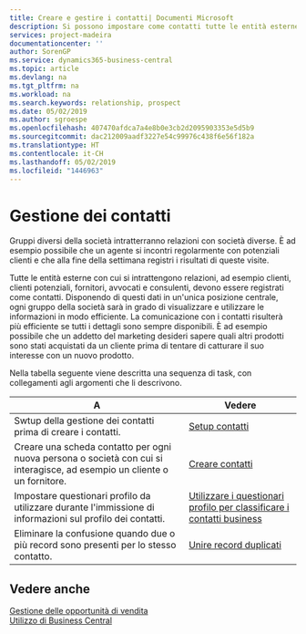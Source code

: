 ```yaml
---
title: Creare e gestire i contatti| Documenti Microsoft
description: Si possono impostare come contatti tutte le entità esterne con cui si ha una relazione d'affari, ad esempio prospetti, clienti, fornitori e consulenti.
services: project-madeira
documentationcenter: ''
author: SorenGP
ms.service: dynamics365-business-central
ms.topic: article
ms.devlang: na
ms.tgt_pltfrm: na
ms.workload: na
ms.search.keywords: relationship, prospect
ms.date: 05/02/2019
ms.author: sgroespe
ms.openlocfilehash: 407470afdca7a4e8b0e3cb2d2095903353e5d5b9
ms.sourcegitcommit: dac212009aadf3227e54c99976c438f6e56f182a
ms.translationtype: HT
ms.contentlocale: it-CH
ms.lasthandoff: 05/02/2019
ms.locfileid: "1446963"
---
```

# <a name="managing-contacts"></a>Gestione dei contatti
Gruppi diversi della società intratterranno relazioni con società diverse. È ad esempio possibile che un agente si incontri regolarmente con potenziali clienti e che alla fine della settimana registri i risultati di queste visite.

Tutte le entità esterne con cui si intrattengono relazioni, ad esempio clienti, clienti potenziali, fornitori, avvocati e consulenti, devono essere registrati come contatti. Disponendo di questi dati in un'unica posizione centrale, ogni gruppo della società sarà in grado di visualizzare e utilizzare le informazioni in modo efficiente. La comunicazione con i contatti risulterà più efficiente se tutti i dettagli sono sempre disponibili. È ad esempio possibile che un addetto del marketing desideri sapere quali altri prodotti sono stati acquistati da un cliente prima di tentare di catturare il suo interesse con un nuovo prodotto.

Nella tabella seguente viene descritta una sequenza di task, con collegamenti agli argomenti che li descrivono.

| A | Vedere |
| --- | --- |
| Swtup della gestione dei contatti prima di creare i contatti. |[Setup contatti](marketing-setup-contacts.md) |
| Creare una scheda contatto per ogni nuova persona o società con cui si interagisce, ad esempio un cliente o un fornitore. |[Creare contatti](marketing-create-contact-companies.md) |
|Impostare questionari profilo da utilizzare durante l'immissione di informazioni sul profilo dei contatti.|[Utilizzare i questionari profilo per classificare i contatti business](marketing-create-contact-profile-questionnaire.md)|
|Eliminare la confusione quando due o più record sono presenti per lo stesso contatto.|[Unire record duplicati](sales-how-merge-duplicate-records.md)|

## <a name="see-also"></a>Vedere anche
[Gestione delle opportunità di vendita](marketing-manage-sales-opportunities.md)  
[Utilizzo di Business Central](ui-work-product.md)  

